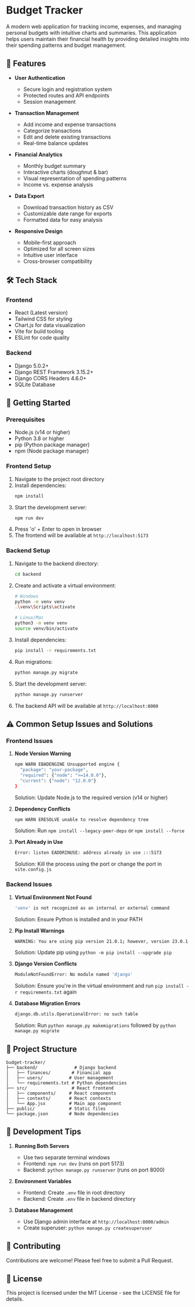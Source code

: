# Budget Tracker

A modern web application for tracking income, expenses, and managing personal budgets with intuitive charts and summaries. This application helps users maintain their financial health by providing detailed insights into their spending patterns and budget management.

## 🌟 Features

- **User Authentication**
  - Secure login and registration system
  - Protected routes and API endpoints
  - Session management

- **Transaction Management**
  - Add income and expense transactions
  - Categorize transactions
  - Edit and delete existing transactions
  - Real-time balance updates

- **Financial Analytics**
  - Monthly budget summary
  - Interactive charts (doughnut & bar)
  - Visual representation of spending patterns
  - Income vs. expense analysis

- **Data Export**
  - Download transaction history as CSV
  - Customizable date range for exports
  - Formatted data for easy analysis

- **Responsive Design**
  - Mobile-first approach
  - Optimized for all screen sizes
  - Intuitive user interface
  - Cross-browser compatibility

## 🛠️ Tech Stack

### Frontend
- React (Latest version)
- Tailwind CSS for styling
- Chart.js for data visualization
- Vite for build tooling
- ESLint for code quality

### Backend
- Django 5.0.2+
- Django REST Framework 3.15.2+
- Django CORS Headers 4.6.0+
- SQLite Database

## 🚀 Getting Started

### Prerequisites
- Node.js (v14 or higher)
- Python 3.8 or higher
- pip (Python package manager)
- npm (Node package manager)

### Frontend Setup
1. Navigate to the project root directory
2. Install dependencies:
   ```bash
   npm install
   ```
3. Start the development server:
   ```bash
   npm run dev
   ```
4. Press 'o' + Enter to open in browser
5. The frontend will be available at `http://localhost:5173`

### Backend Setup
1. Navigate to the backend directory:
   ```bash
   cd backend
   ```
2. Create and activate a virtual environment:
   ```bash
   # Windows
   python -m venv venv
   .\venv\Scripts\activate

   # Linux/Mac
   python3 -m venv venv
   source venv/bin/activate
   ```
3. Install dependencies:
   ```bash
   pip install -r requirements.txt
   ```
4. Run migrations:
   ```bash
   python manage.py migrate
   ```
5. Start the development server:
   ```bash
   python manage.py runserver
   ```
6. The backend API will be available at `http://localhost:8000`

## ⚠️ Common Setup Issues and Solutions

### Frontend Issues

1. **Node Version Warning**
   ```bash
   npm WARN EBADENGINE Unsupported engine {
     "package": "your-package",
     "required": {"node": ">=14.0.0"},
     "current": {"node": "12.0.0"}
   }
   ```
   Solution: Update Node.js to the required version (v14 or higher)

2. **Dependency Conflicts**
   ```bash
   npm WARN ERESOLVE unable to resolve dependency tree
   ```
   Solution: Run `npm install --legacy-peer-deps` or `npm install --force`

3. **Port Already in Use**
   ```bash
   Error: listen EADDRINUSE: address already in use :::5173
   ```
   Solution: Kill the process using the port or change the port in `vite.config.js`

### Backend Issues

1. **Virtual Environment Not Found**
   ```bash
   'venv' is not recognized as an internal or external command
   ```
   Solution: Ensure Python is installed and in your PATH

2. **Pip Install Warnings**
   ```bash
   WARNING: You are using pip version 21.0.1; however, version 23.0.1 is available
   ```
   Solution: Update pip using `python -m pip install --upgrade pip`

3. **Django Version Conflicts**
   ```bash
   ModuleNotFoundError: No module named 'django'
   ```
   Solution: Ensure you're in the virtual environment and run `pip install -r requirements.txt` again

4. **Database Migration Errors**
   ```bash
   django.db.utils.OperationalError: no such table
   ```
   Solution: Run `python manage.py makemigrations` followed by `python manage.py migrate`

## 📁 Project Structure
```
budget-tracker/
├── backend/              # Django backend
│   ├── finances/        # Financial app
│   ├── users/          # User management
│   └── requirements.txt # Python dependencies
├── src/                 # React frontend
│   ├── components/     # React components
│   ├── contexts/       # React contexts
│   └── App.jsx         # Main app component
├── public/             # Static files
└── package.json        # Node dependencies
```

## 🔧 Development Tips

1. **Running Both Servers**
   - Use two separate terminal windows
   - Frontend: `npm run dev` (runs on port 5173)
   - Backend: `python manage.py runserver` (runs on port 8000)

2. **Environment Variables**
   - Frontend: Create `.env` file in root directory
   - Backend: Create `.env` file in backend directory

3. **Database Management**
   - Use Django admin interface at `http://localhost:8000/admin`
   - Create superuser: `python manage.py createsuperuser`

## 🤝 Contributing
Contributions are welcome! Please feel free to submit a Pull Request.

## 📝 License
This project is licensed under the MIT License - see the LICENSE file for details.
